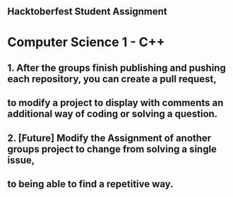 ## Hacktoberfest Student Assignment

# Computer Science 1 - C++ 

## 1. After the groups finish publishing and pushing each repository, you can create a pull request,
##    to modify a project to display with comments an additional way of coding or solving a question.

## 2. [Future] Modify the Assignment of another groups project to change from solving a single issue, 
##    to being able to find a repetitive way. 
